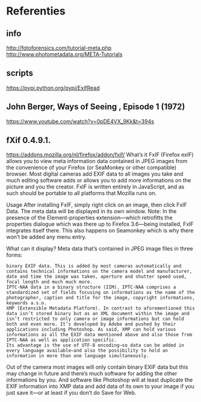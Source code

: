 # Referenties


## info
http://fotoforensics.com/tutorial-meta.php
http://www.photometadata.org/META-Tutorials

## scripts
https://pypi.python.org/pypi/ExifRead

## John Berger, Ways of Seeing , Episode 1 (1972)
https://www.youtube.com/watch?v=0pDE4VX_9Kk&t=394s

## fXif 0.4.9.1.
https://addons.mozilla.org/nl/firefox/addon/fxif/
What’s it
FxIF (Firefox exIF) allows you to view meta information data contained in JPEG images from the convenience of your Firefox (or SeaMonkey or other compatible) browser. Most digital cameras add EXIF data to all images you take and much editing software adds or allows you to add more informations on the picture and you the creator.
FxIF is written entirely in JavaScript, and as such should be portable to all platforms that Mozilla runs on.

Usage
After installing FxIF, simply right click on an image, then click FxIF Data. The meta data will be displayed in its own window.
Note: In the presence of the Element-properties extension—which retrofitts the properties dialogue which was there up to Firefox 3.6—being installed, FxIF integrates itself there.
This also happens on Seamonkey which is why there won’t be added any menu entry.

What can it display?
Meta data that’s contained in JPEG image files in three forms:

    binary EXIF data. This is added by most cameras automatically and contains technical informations on the camera model and manufacturer, date and time the image was taken, aperture and shutter speed used, focal length and much much more.
    IPTC-NAA data in a binary structure (IIM). IPTC-NAA comprises a standardized set of fields focusing on informations as the name of the photographer, caption and title for the image, copyright informations, keywords a.s.o.
    XMP (Extensible Metadata Platform). In contrast to aforementioned this data isn’t stored binary but as an XML document within the image and isn’t restricted to only camera or image informations but can hold both and even more. It’s developed by Adobe and pushed by their applications including Photoshop. As said, XMP can hold various informations as all the EXIF data mentioned above and also those from IPTC-NAA as well as application specific.
    Its advantage is the use of UTF-8 encoding—so data can be added in every language available—and also the possibility to hold an information in more than one language simultaneously.

Out of the camera most images will only contain binary EXIF data but this may change in future and there’s much software for adding the other informations by you. And software like Photoshop will at least duplicate the EXIF information into XMP data and add data of its own to your image if you just save it—or at least if you don’t do Save for Web.
